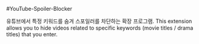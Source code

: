 #YouTube-Spoiler-Blocker

유튜브에서 특정 키워드를 숨겨 스포일러를 차단하는 확장 프로그램.
This extension allows you to hide videos related to specific keywords (movie titles / drama titles) that you enter.
